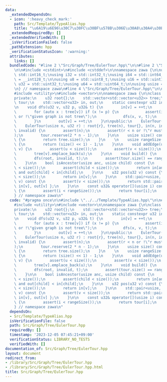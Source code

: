 ```yaml
---
data:
  _extendedDependsOn:
  - icon: ':heavy_check_mark:'
    path: Src/Template/TypeAlias.hpp
    title: "\u6A19\u6E96\u30C7\u30FC\u30BF\u578B\u306E\u30A8\u30A4\u30EA\u30A2\u30B9"
  _extendedRequiredBy: []
  _extendedVerifiedWith: []
  _isVerificationFailed: false
  _pathExtension: hpp
  _verificationStatusIcon: ':warning:'
  attributes:
    links: []
  bundledCode: "#line 2 \"Src/Graph/Tree/EulerTour.hpp\"\n\n#line 2 \"Src/Template/TypeAlias.hpp\"\
    \n\n#include <cstdint>\n#include <cstddef>\n\nnamespace zawa {\n\nusing i16 =\
    \ std::int16_t;\nusing i32 = std::int32_t;\nusing i64 = std::int64_t;\nusing i128\
    \ = __int128_t;\n\nusing u8 = std::uint8_t;\nusing u16 = std::uint16_t;\nusing\
    \ u32 = std::uint32_t;\nusing u64 = std::uint64_t;\n\nusing usize = std::size_t;\n\
    \n} // namespace zawa\n#line 4 \"Src/Graph/Tree/EulerTour.hpp\"\n\n#include <cassert>\n\
    #include <utility>\n#include <vector>\n\nnamespace zawa {\n\nclass EulerTour {\n\
    private:\n    u32 root{};\n    std::vector<std::vector<u32>> tree;\n    std::vector<u32>\
    \ tour;\n    std::vector<u32> in, out;\n    static constexpr u32 invalid{static_cast<u32>(-1)};\n\
    \n    void dfs(u32 v, u32 p, u32& t) {\n        in[v] = ++t;\n        tour.emplace_back(v);\n\
    \        for (auto x : tree[v]) if (x != p) {\n            assert(in[x] == invalid\
    \ or !\"given graph is not tree\");\n            dfs(x, v, t);\n            tour.emplace_back(v);\n\
    \        }\n        out[v] = ++t;\n    }\n\npublic:\n    EulerTour() = default;\n\
    \    EulerTour(usize n, u32 r) : root{r}, tree(n), tour{}, in(n, invalid), out(n,\
    \ invalid) {\n        assert(n);\n        assert(r < n or !\"r must be (r < n)\"\
    );\n        tour.reserve(2 * n - 1);\n    }\n\n    usize size() const noexcept\
    \ {\n        return tree.size();\n    }\n    \n    usize rangeSize() const noexcept\
    \ {\n        return (size() << 1) - 1;\n    }\n\n    void addEdge(usize u, usize\
    \ v) {\n        assert(u < size());\n        assert(v < size());\n        tree[u].emplace_back(v);\n\
    \        tree[v].emplace_back(u);\n    }\n\n    void build() {\n        u32 t{invalid};\n\
    \        dfs(root, invalid, t);\n        assert(tour.size() == rangeSize());\n\
    \    }\n\n    bool isAncestor(usize anc, usize child) const {\n        assert(anc\
    \ < size());\n        assert(child < size());\n        return in[anc] < in[child]\
    \ and out[child] < in[child];\n    }\n\n    u32 pos(u32 v) const {\n        assert(v\
    \ < size());\n        return in[v];\n    }\n\n    std::pair<usize, usize> subtree(usize\
    \ v) const {\n        assert(v < size());\n        return std::pair<usize, usize>{\
    \ in[v], out[v] };\n    }\n\n    const u32& operator[](usize i) const noexcept\
    \ {\n        assert(i < rangeSize());\n        return tour[i];\n    }\n\n};\n\n\
    } // namespace zawa\n"
  code: "#pragma once\n\n#include \"../../Template/TypeAlias.hpp\"\n\n#include <cassert>\n\
    #include <utility>\n#include <vector>\n\nnamespace zawa {\n\nclass EulerTour {\n\
    private:\n    u32 root{};\n    std::vector<std::vector<u32>> tree;\n    std::vector<u32>\
    \ tour;\n    std::vector<u32> in, out;\n    static constexpr u32 invalid{static_cast<u32>(-1)};\n\
    \n    void dfs(u32 v, u32 p, u32& t) {\n        in[v] = ++t;\n        tour.emplace_back(v);\n\
    \        for (auto x : tree[v]) if (x != p) {\n            assert(in[x] == invalid\
    \ or !\"given graph is not tree\");\n            dfs(x, v, t);\n            tour.emplace_back(v);\n\
    \        }\n        out[v] = ++t;\n    }\n\npublic:\n    EulerTour() = default;\n\
    \    EulerTour(usize n, u32 r) : root{r}, tree(n), tour{}, in(n, invalid), out(n,\
    \ invalid) {\n        assert(n);\n        assert(r < n or !\"r must be (r < n)\"\
    );\n        tour.reserve(2 * n - 1);\n    }\n\n    usize size() const noexcept\
    \ {\n        return tree.size();\n    }\n    \n    usize rangeSize() const noexcept\
    \ {\n        return (size() << 1) - 1;\n    }\n\n    void addEdge(usize u, usize\
    \ v) {\n        assert(u < size());\n        assert(v < size());\n        tree[u].emplace_back(v);\n\
    \        tree[v].emplace_back(u);\n    }\n\n    void build() {\n        u32 t{invalid};\n\
    \        dfs(root, invalid, t);\n        assert(tour.size() == rangeSize());\n\
    \    }\n\n    bool isAncestor(usize anc, usize child) const {\n        assert(anc\
    \ < size());\n        assert(child < size());\n        return in[anc] < in[child]\
    \ and out[child] < in[child];\n    }\n\n    u32 pos(u32 v) const {\n        assert(v\
    \ < size());\n        return in[v];\n    }\n\n    std::pair<usize, usize> subtree(usize\
    \ v) const {\n        assert(v < size());\n        return std::pair<usize, usize>{\
    \ in[v], out[v] };\n    }\n\n    const u32& operator[](usize i) const noexcept\
    \ {\n        assert(i < rangeSize());\n        return tour[i];\n    }\n\n};\n\n\
    } // namespace zawa\n"
  dependsOn:
  - Src/Template/TypeAlias.hpp
  isVerificationFile: false
  path: Src/Graph/Tree/EulerTour.hpp
  requiredBy: []
  timestamp: '2023-12-05 07:45:21+09:00'
  verificationStatus: LIBRARY_NO_TESTS
  verifiedWith: []
documentation_of: Src/Graph/Tree/EulerTour.hpp
layout: document
redirect_from:
- /library/Src/Graph/Tree/EulerTour.hpp
- /library/Src/Graph/Tree/EulerTour.hpp.html
title: Src/Graph/Tree/EulerTour.hpp
---
```

